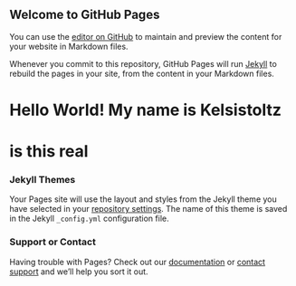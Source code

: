 ## Welcome to GitHub Pages

You can use the [editor on GitHub](https://github.com/Kelsistoltz/Kelsistoltz.GITHUB.IO/edit/master/README.md) to maintain and preview the content for your website in Markdown files.

Whenever you commit to this repository, GitHub Pages will run [Jekyll](https://jekyllrb.com/) to rebuild the pages in your site, from the content in your Markdown files.

# Hello World! My name is Kelsistoltz
# is this real

### Jekyll Themes

Your Pages site will use the layout and styles from the Jekyll theme you have selected in your [repository settings](https://github.com/Kelsistoltz/Kelsistoltz.GITHUB.IO/settings). The name of this theme is saved in the Jekyll `_config.yml` configuration file.

### Support or Contact

Having trouble with Pages? Check out our [documentation](https://help.github.com/categories/github-pages-basics/) or [contact support](https://github.com/contact) and we’ll help you sort it out.
